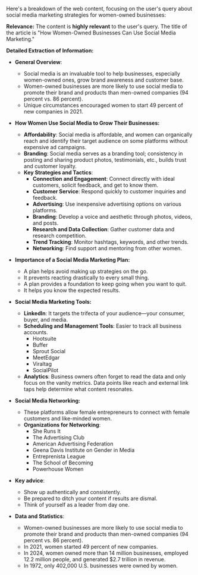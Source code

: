 Here's a breakdown of the web content, focusing on the user's query about social media marketing strategies for women-owned businesses:

**Relevance:** The content is **highly relevant** to the user's query. The title of the article is "How Women-Owned Businesses Can Use Social Media Marketing."

**Detailed Extraction of Information:**

*   **General Overview**:
    *   Social media is an invaluable tool to help businesses, especially women-owned ones, grow brand awareness and customer base.
    *   Women-owned businesses are more likely to use social media to promote their brand and products than men-owned companies (94 percent vs. 86 percent).
    *   Unique circumstances encouraged women to start 49 percent of new companies in 2021.
*   **How Women Use Social Media to Grow Their Businesses:**
    *   **Affordability**: Social media is affordable, and women can organically reach and identify their target audience on some platforms without expensive ad campaigns.
    *   **Branding**: Social media serves as a branding tool; consistency in posting and sharing product photos, testimonials, etc., builds trust and customer loyalty.
    *   **Key Strategies and Tactics**:
        *   **Connection and Engagement**: Connect directly with ideal customers, solicit feedback, and get to know them.
        *   **Customer Service**: Respond quickly to customer inquiries and feedback.
        *   **Advertising**: Use inexpensive advertising options on various platforms.
        *   **Branding**: Develop a voice and aesthetic through photos, videos, and posts.
        *   **Research and Data Collection**: Gather customer data and research competition.
        *   **Trend Tracking**: Monitor hashtags, keywords, and other trends.
        *   **Networking**: Find support and mentoring from other women.
*   **Importance of a Social Media Marketing Plan:**
    *   A plan helps avoid making up strategies on the go.
    *   It prevents reacting drastically to every small thing.
    *   A plan provides a foundation to keep going when you want to quit.
    *   It helps you know the expected results.
*   **Social Media Marketing Tools:**
    *   **LinkedIn**: It targets the trifecta of your audience—your consumer, buyer, and media.
    *   **Scheduling and Management Tools**: Easier to track all business accounts.
        *   Hootsuite
        *   Buffer
        *   Sprout Social
        *   MeetEdgar
        *   Viraltag
        *   SocialPilot
    *   **Analytics**: Business owners often forget to read the data and only focus on the vanity metrics. Data points like reach and external link taps help determine what content resonates.
*   **Social Media Networking:**
    *   These platforms allow female entrepreneurs to connect with female customers and like-minded women.
    *   **Organizations for Networking**:
        *   She Runs It
        *   The Advertising Club
        *   American Advertising Federation
        *   Geena Davis Institute on Gender in Media
        *   Entreprenista League
        *   The School of Becoming
        *   Powerhouse Women

*   **Key advice**:
    *   Show up authentically and consistently.
    *   Be prepared to ditch your content if results are dismal.
    *   Think of yourself as a leader from day one.

*   **Data and Statistics**:
    *   Women-owned businesses are more likely to use social media to promote their brand and products than men-owned companies (94 percent vs. 86 percent).
    *   In 2021, women started 49 percent of new companies.
    *   In 2024, women owned more than 14 million businesses, employed 12.2 million people, and generated $2.7 trillion in revenue.
    *   In 1972, only 402,000 U.S. businesses were owned by women.

